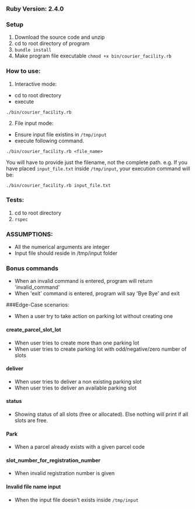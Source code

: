 ### Ruby Version: 2.4.0

### Setup
1. Download the source code and unzip
2. cd to root directory of program
3. `bundle install`
4. Make program file executable
  `chmod +x bin/courier_facility.rb`

### How to use:
1. Interactive mode:
  - cd to root directory
  - execute 
  
  `./bin/courier_facility.rb`

2. File input mode:
 - Ensure input file existins in `/tmp/input`
 - execute following command.
 
 `./bin/courier_facility.rb <file_name>`

You will have to provide just the filename, not the complete path.
e.g. If you have placed `input_file.txt` inside `/tmp/input`, your execution command will be:

 `./bin/courier_facility.rb input_file.txt`


### Tests:
1. cd to root directory
2. `rspec`


### ASSUMPTIONS:
- All the numerical arguments are integer
- Input file should reside in /tmp/input folder

### Bonus commands
- When an invalid command is entered, program will return 'invalid_command'
- When 'exit' command is entered, program will say 'Bye Bye' and exit

###Edge-Case scenarios:

- When a user try to take action on parking lot without creating one

#### create_parcel_slot_lot

- When user tries to create more than one parking lot 
- When user tries to create parking lot with odd/negative/zero number of slots

#### deliver

- When user tries to deliver a non existing parking slot
- When user tries to deliver an available parking slot

#### status

- Showing status of all slots (free or allocated). Else nothing will print if all slots are free.

#### Park

- When a parcel already exists with a given parcel code

#### slot_number_for_registration_number

- When invalid registration number is given

#### Invalid file name input

- When the input file doesn't exists inside `/tmp/input`

